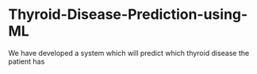 # Thyroid-Disease-Prediction-using-ML
We have developed a system which will predict which thyroid disease the patient has 
